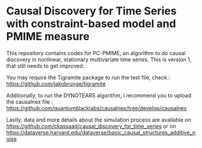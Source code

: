 # Causal Discovery for Time Series with constraint-based model and PMIME measure

This repository contains codes for PC-PMIME, an algorithm to do causal discovery in nonlinear, stationary multivariate time series.
This is version 1, that still needs to get improved.

You may require the Tigramite package to run the test file, check : https://github.com/jakobrunge/tigramite

Additionally, to run the DYNOTEARS algorithm, i recommend you to upload the causalnex file : https://github.com/quantumblacklabs/causalnex/tree/develop/causalnex

Lastly, data and more details about the simulation process are available on https://github.com/ckassaad/causal_discovery_for_time_series or on https://dataverse.harvard.edu/dataverse/basic_causal_structures_additive_noise
